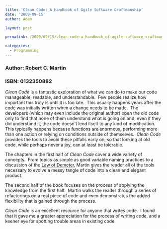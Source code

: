 ```yaml
---
title: 'Clean Code: A Handbook of Agile Software Craftmanship'
date: '2009-09-15'
author: Adam

layout: post

permalink: /2009/09/15/clean-code-a-handbook-of-agile-software-craftmanship/

categories:
  - Programming
---
```

### Author: Robert C. Martin

### ISBN: 0132350882

_Clean Code_ is a fantastic exploration of what we can do to make our code
manageable, readable, and understandable.  Few people realize how important this
truly is until it is too late.  This usually happens years after the code was
initially written when a change needs to be made.  The developers (which may
even include the original author) open the old code only to find that none of
them understand what is going on and, even if they did understand it, the code
doesn't lend itself to any kind of modification.  This typically happens because
functions are enormous, performing more than one action or relying on conditions
outside of themselves.  _Clean Code_ provides the tools to avoid these pitfalls
early on, so that looking at old code, while perhaps never a joy, can at least
be tolerable.

The chapters in the first half of _Clean Code_ cover a wide variety of
concepts.  From topics as simple as good variable naming practices to a
discussion of the [Law of Demeter](http://en.wikipedia.org/wiki/Law_of_Demeter),
Martin gives the reader all of the tools necessary to evolve a messy tangle of
code into a clean and elegant product.

The second half of the book focuses on the process of applying the knowledge
from the first half.  Martin walks the reader through a series of refactorings
on a real piece of code and even demonstrates the added flexibility that is
gained through the process.

_Clean Code_ is an excellent resource for anyone that writes code.  I found that
it gave me a greater appreciation for the process of writing code, and a keener
eye for spotting trouble areas in existing code.
